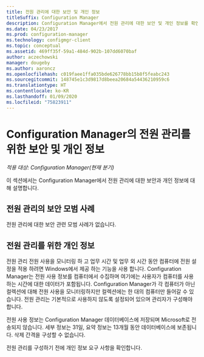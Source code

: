 ```yaml
---
title: 전원 관리에 대한 보안 및 개인 정보
titleSuffix: Configuration Manager
description: Configuration Manager에서 전원 관리에 대한 보안 및 개인 정보를 확인합니다.
ms.date: 04/23/2017
ms.prod: configuration-manager
ms.technology: configmgr-client
ms.topic: conceptual
ms.assetid: 469ff35f-59a1-484d-902b-107dd6070baf
author: aczechowski
manager: dougeby
ms.author: aaroncz
ms.openlocfilehash: c019faee1ffa035bde626778bb15b8f5feabc243
ms.sourcegitcommit: 148745e1c3d9817d8beea20684a54436210959c6
ms.translationtype: HT
ms.contentlocale: ko-KR
ms.lasthandoff: 01/09/2020
ms.locfileid: "75823911"
---
```

# <a name="security-and-privacy-for-power-management-in-configuration-manager"></a>Configuration Manager의 전원 관리를 위한 보안 및 개인 정보

*적용 대상: Configuration Manager(현재 분기)*

이 섹션에서는 Configuration Manager에서 전원 관리에 대한 보안과 개인 정보에 대해 설명합니다.  

## <a name="security-best-practices-for-power-management"></a>전원 관리의 보안 모범 사례  
 전원 관리에 대한 보안 관련 모범 사례가 없습니다.  

## <a name="privacy-information-for-power-management"></a>전원 관리를 위한 개인 정보  
 전원 관리 전원 사용을 모니터링 하 고 업무 시간 및 업무 외 시간 동안 컴퓨터에 전원 설정을 적용 하려면 Windows에서 제공 하는 기능을 사용 합니다. Configuration Manager는 전원 사용 정보를 컴퓨터에서 수집하며 여기에는 사용자가 컴퓨터를 사용하는 시간에 대한 데이터가 포함됩니다. Configuration Manager가 각 컴퓨터가 아닌 컬렉션에 대해 전원 사용을 모니터링하지만 컬렉션에는 한 대의 컴퓨터만 들어갈 수 있습니다. 전원 관리는 기본적으로 사용하지 않도록 설정되어 있으며 관리자가 구성해야 합니다.  

 전원 사용 정보는 Configuration Manager 데이터베이스에 저장되며 Microsoft로 전송되지 않습니다. 세부 정보는 31일, 요약 정보는 13개월 동안 데이터베이스에 보존됩니다. 삭제 간격을 구성할 수 없습니다.  

 전원 관리를 구성하기 전에 개인 정보 요구 사항을 확인합니다.  
